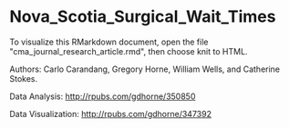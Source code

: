 # Nova_Scotia_Surgical_Wait_Times

To visualize this RMarkdown document, open the file "cma_journal_research_article.rmd", then choose knit to HTML.

Authors: Carlo Carandang, Gregory Horne, William Wells, and Catherine Stokes.

Data Analysis: http://rpubs.com/gdhorne/350850

Data Visualization: http://rpubs.com/gdhorne/347392
